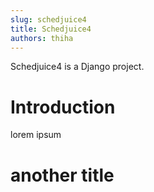 ```yaml
---
slug: schedjuice4
title: Schedjuice4
authors: thiha
---
```


Schedjuice4 is a Django project.

<!--truncate-->

# Introduction
lorem ipsum 


# another title

